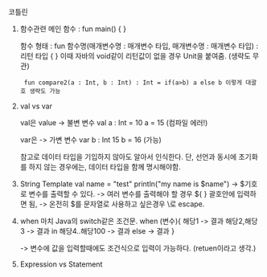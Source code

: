 코틀린

1. 함수관련
	메인 함수 : fun main() { }
	
	함수 형태 : fun 함수명(매개변수명 : 매개변수 타입, 매개변수명 : 매개변수 타입) : 리턴 타입 { }
		이때 자바의 void같이 리턴값이 없을 경우 Unit을 붙여줌. (생략도 무관)

		fun compare2(a : Int, b : Int) : Int = if(a>b) a else b 이렇게 대괄호 생략도 가능

2. val vs var

	val은 value -> 불변 변수
		val a : Int = 10
		a = 15 (컴파일 에러!)

	var은 -> 가변 변수
		var b : Int 15
		b = 16 (가능)

	참고로 데이터 타입을 기입하지 않아도 알아서 인식한다.
	단, 선언과 동시에 초기화를 하지 않는 경우에는, 데이터 타입을 함께 명시해야함.

3. String Template
	val name = "test"
	println("my name is $name")
	-> $기호로 변수를 출력할 수 있다.
	-> 여러 변수를 출력해야 할 경우 ${ } 괄호안에 입력하면 됨,
	-> 온전히 $를 문자열로 사용하고 싶은경우 \로 escape.

4. when
	마치 Java의 switch같은 조건문.
	when (변수){
	해당1 -> 결과
	해당2,해당3 -> 결과
	in 해당4..해당100 -> 결과
	else -> 결과
	}

	-> 변수에 값을 입력할때에도 조건식으로 입력이 가능하다. (retuen이라고 생각.)


5. Expression vs Statement






